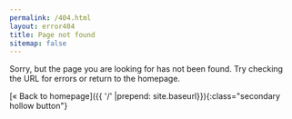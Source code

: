 ```yaml
---
permalink: /404.html
layout: error404
title: Page not found
sitemap: false
---
```


Sorry, but the page you are looking for has not been found. Try checking the URL for errors or return to the homepage.

[« Back to homepage]({{ '/' |prepend: site.baseurl}}){:class="secondary hollow button"}